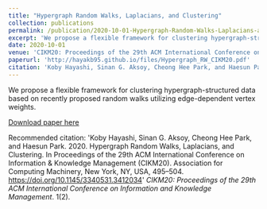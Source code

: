 ```yaml
---
title: "Hypergraph Random Walks, Laplacians, and Clustering"
collection: publications
permalink: /publication/2020-10-01-Hypergraph-Random-Walks-Laplacians-and-Clustering.md
excerpt: 'We propose a flexible framework for clustering hypergraph-structured data based on recently proposed random walks utilizing edge-dependent vertex weights.'
date: 2020-10-01
venue: 'CIKM20: Proceedings of the 29th ACM International Conference on Information and Knowledge Management'
paperurl: 'http://hayakb95.github.io/files/Hypergraph_RW_CIKM20.pdf'
citation: 'Koby Hayashi, Sinan G. Aksoy, Cheong Hee Park, and Haesun Park. 2020. Hypergraph Random Walks, Laplacians, and Clustering. In Proceedings of the 29th ACM International Conference on Information & Knowledge Management (CIKM20). Association for Computing Machinery, New York, NY, USA, 495–504. https://doi.org/10.1145/3340531.3412034'
---
```

We propose a flexible framework for clustering hypergraph-structured data based on recently proposed random walks utilizing edge-dependent vertex weights.

[Download paper here](http://hayakb95.github.io/files/Hypergraph_RW_CIKM20.pdf)

Recommended citation: 'Koby Hayashi, Sinan G. Aksoy, Cheong Hee Park, and Haesun Park. 2020. Hypergraph Random Walks, Laplacians, and Clustering. In Proceedings of the 29th ACM International Conference on Information & Knowledge Management (CIKM20). Association for Computing Machinery, New York, NY, USA, 495–504. https://doi.org/10.1145/3340531.3412034' <i>CIKM20: Proceedings of the 29th ACM International Conference on Information and Knowledge Management</i>. 1(2).

